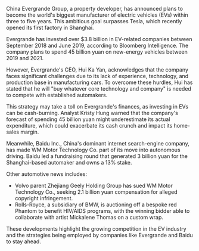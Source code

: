 China Evergrande Group, a property developer, has announced plans to become the world's biggest manufacturer of electric vehicles (EVs) within three to five years. This ambitious goal surpasses Tesla, which recently opened its first factory in Shanghai.

Evergrande has invested over $3.8 billion in EV-related companies between September 2018 and June 2019, according to Bloomberg Intelligence. The company plans to spend 45 billion yuan on new-energy vehicles between 2019 and 2021.

However, Evergrande's CEO, Hui Ka Yan, acknowledges that the company faces significant challenges due to its lack of experience, technology, and production base in manufacturing cars. To overcome these hurdles, Hui has stated that he will "buy whatever core technology and company" is needed to compete with established automakers.

This strategy may take a toll on Evergrande's finances, as investing in EVs can be cash-burning. Analyst Kristy Hung warned that the company's forecast of spending 45 billion yuan might underestimate its actual expenditure, which could exacerbate its cash crunch and impact its home-sales margin.

Meanwhile, Baidu Inc., China's dominant internet search-engine company, has made WM Motor Technology Co. part of its move into autonomous driving. Baidu led a fundraising round that generated 3 billion yuan for the Shanghai-based automaker and owns a 13% stake.

Other automotive news includes:

* Volvo parent Zhejiang Geely Holding Group has sued WM Motor Technology Co., seeking 2.1 billion yuan compensation for alleged copyright infringement.
* Rolls-Royce, a subsidiary of BMW, is auctioning off a bespoke red Phantom to benefit HIV/AIDS programs, with the winning bidder able to collaborate with artist Mickalene Thomas on a custom wrap.

These developments highlight the growing competition in the EV industry and the strategies being employed by companies like Evergrande and Baidu to stay ahead.